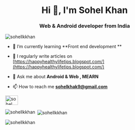 
<h1 align="center">Hi 👋, I'm Sohel Khan</h1>
<h3 align="center">Web & Android developer from India</h3>


<p align="left"> <img src="https://komarev.com/ghpvc/?username=sohellkkhan&label=Profile%20views&color=0e75b6&style=flat" alt="sohellkkhan" /> </p>

- 🌱 I’m currently learning **Front end  development **

- 📝 I regularly write articles on [https://happyhealthylifetips.blogspot.com/](https://happyhealthylifetips.blogspot.com/)

- 💬 Ask me about **Android & Web , MEARN**

- 📫 How to reach me **sohelkhak9@gmail.com**


<a href="https://www.youtube.com/c/sohel khan" target="blank"><img align="center" src="https://raw.githubusercontent.com/rahuldkjain/github-profile-readme-generator/master/src/images/icons/Social/youtube.svg" alt="sohel khan" height="30" width="40" /></a>
</p>



<p><img align="left" src="https://github-readme-stats.vercel.app/api/top-langs?username=sohellkkhan&show_icons=true&locale=en&layout=compact" alt="sohellkkhan" /></p>

<p>&nbsp;<img align="center" src="https://github-readme-stats.vercel.app/api?username=sohellkkhan&show_icons=true&locale=en" alt="sohellkkhan" /></p>

<p><img align="center" src="https://github-readme-streak-stats.herokuapp.com/?user=sohellkkhan&" alt="sohellkkhan" /></p>
